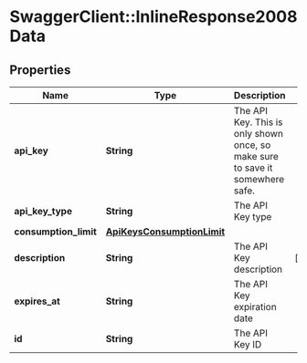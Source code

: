 # SwaggerClient::InlineResponse2008Data

## Properties
Name | Type | Description | Notes
------------ | ------------- | ------------- | -------------
**api_key** | **String** | The API Key. This is only shown once, so make sure to save it somewhere safe. | 
**api_key_type** | **String** | The API Key type | 
**consumption_limit** | [**ApiKeysConsumptionLimit**](ApiKeysConsumptionLimit.md) |  | 
**description** | **String** | The API Key description | [optional] 
**expires_at** | **String** | The API Key expiration date | 
**id** | **String** | The API Key ID | 

